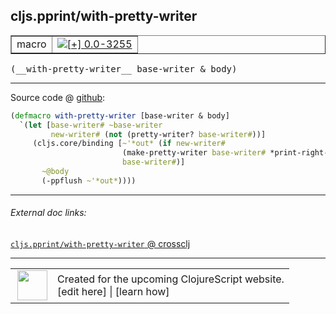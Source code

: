 ## cljs.pprint/with-pretty-writer



 <table border="1">
<tr>
<td>macro</td>
<td><a href="https://github.com/cljsinfo/cljs-api-docs/tree/0.0-3255"><img valign="middle" alt="[+] 0.0-3255" title="Added in 0.0-3255" src="https://img.shields.io/badge/+-0.0--3255-lightgrey.svg"></a> </td>
</tr>
</table>


 <samp>
(__with-pretty-writer__ base-writer & body)<br>
</samp>

---







Source code @ [github](https://github.com/clojure/clojurescript/blob/r3264/src/main/cljs/cljs/pprint.clj#L17-L24):

```clj
(defmacro with-pretty-writer [base-writer & body]
  `(let [base-writer# ~base-writer
         new-writer# (not (pretty-writer? base-writer#))]
     (cljs.core/binding [~'*out* (if new-writer#
                         (make-pretty-writer base-writer# *print-right-margin* *print-miser-width*)
                         base-writer#)]
       ~@body
       (-ppflush ~'*out*))))
```

<!--
Repo - tag - source tree - lines:

 <pre>
clojurescript @ r3264
└── src
    └── main
        └── cljs
            └── cljs
                └── <ins>[pprint.clj:17-24](https://github.com/clojure/clojurescript/blob/r3264/src/main/cljs/cljs/pprint.clj#L17-L24)</ins>
</pre>

-->

---



###### External doc links:

[`cljs.pprint/with-pretty-writer` @ crossclj](http://crossclj.info/fun/cljs.pprint/with-pretty-writer.html)<br>

---

 <table>
<tr><td>
<img valign="middle" align="right" width="48px" src="http://i.imgur.com/Hi20huC.png">
</td><td>
Created for the upcoming ClojureScript website.<br>
[edit here] | [learn how]
</td></tr></table>

[edit here]:https://github.com/cljsinfo/cljs-api-docs/blob/master/cljsdoc/cljs.pprint_with-pretty-writer.cljsdoc
[learn how]:https://github.com/cljsinfo/cljs-api-docs/wiki/cljsdoc-files

<!--

This information was too distracting to show to readers, but I'll leave it
commented here since it is helpful to:

- pretty-print the data used to generate this document
- and show how to retrieve that data



The API data for this symbol:

```clj
{:ns "cljs.pprint",
 :name "with-pretty-writer",
 :type "macro",
 :signature ["[base-writer & body]"],
 :source {:code "(defmacro with-pretty-writer [base-writer & body]\n  `(let [base-writer# ~base-writer\n         new-writer# (not (pretty-writer? base-writer#))]\n     (cljs.core/binding [~'*out* (if new-writer#\n                         (make-pretty-writer base-writer# *print-right-margin* *print-miser-width*)\n                         base-writer#)]\n       ~@body\n       (-ppflush ~'*out*))))",
          :title "Source code",
          :repo "clojurescript",
          :tag "r3264",
          :filename "src/main/cljs/cljs/pprint.clj",
          :lines [17 24]},
 :full-name "cljs.pprint/with-pretty-writer",
 :full-name-encode "cljs.pprint_with-pretty-writer",
 :history [["+" "0.0-3255"]]}

```

Retrieve the API data for this symbol:

```clj
;; from Clojure REPL
(require '[clojure.edn :as edn])
(-> (slurp "https://raw.githubusercontent.com/cljsinfo/cljs-api-docs/catalog/cljs-api.edn")
    (edn/read-string)
    (get-in [:symbols "cljs.pprint/with-pretty-writer"]))
```

-->
